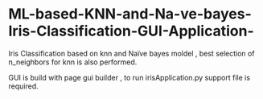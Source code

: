 # ML-based-KNN-and-Na-ve-bayes-Iris-Classification-GUI-Application-
Iris Classification based on knn and Naïve bayes moldel , best selection of n_neighbors for knn is also performed.

GUI is build with page gui builder , to run irisApplication.py support file is required.
